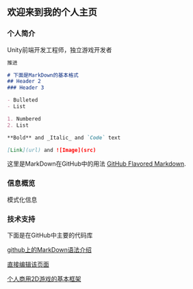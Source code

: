 ## 欢迎来到我的个人主页

### 个人简介

Unity前端开发工程师，独立游戏开发者

```markdown
推进

# 下面是MarkDown的基本格式
## Header 2
### Header 3

- Bulleted
- List

1. Numbered
2. List

**Bold** and _Italic_ and `Code` text

[Link](url) and ![Image](src)
```

这里是MarkDown在GitHub中的用法 [GitHub Flavored Markdown](https://guides.github.com/features/mastering-markdown/ "跳转").

### 信息概览

模式化信息

### 技术支持

下面是在GitHub中主要的代码库

[github上的MarkDown语法介绍](https://github.com/guodongxiaren/README "跳转")

[直接编辑该页面](https://github.com/jousonren/jousonren.github.io/edit/master/README.md "跳转")

[个人商用2D游戏的基本框架](https://github.com/jousonren/FrameworkIn2DProject "跳转")
